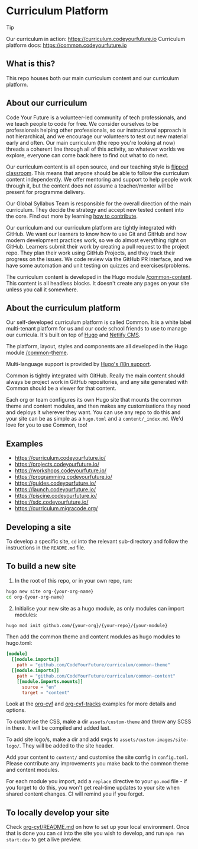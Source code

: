 # Curriculum Platform

> [!TIP]  
> Our curriculum in action: https://curriculum.codeyourfuture.io
> Curriculum platform docs: https://common.codeyourfuture.io

## What is this?

This repo houses both our main curriculum content and our curriculum platform. 

## About our curriculum

Code Your Future is a volunteer-led community of tech professionals, and we teach people to code for free. We consider ourselves to be professionals helping other professionals, so our instructional approach is not hierarchical, and we encourage our volunteers to test out new material early and often. Our main curriculum (the repo you're looking at now) threads a coherent line through all of this activity, so whatever worlds we explore, everyone can come back here to find out what to do next.  

Our curriculum content is all open source, and our teaching style is [flipped classroom](https://teachingcommons.stanford.edu/teaching-guides/blended-and-hybrid-teaching-guide/frameworks-blended-and-hybrid-teaching/flipped). This means that anyone should be able to follow the curriculum content independently. We offer mentoring and support to help people work through it, but the content does not assume a teacher/mentor will be present for programme delivery.

Our Global Syllabus Team is responsible for the overall direction of the main curriculum. They decide the strategy and accept new tested content into the core. Find out more by learning [how to contribute](/CONTRIBUTING.md). 

Our curriculum and our curriculum platform are tightly integrated with GitHub. We want our learners to know how to use Git and GitHub and how modern development practices work, so we do almost everything right on GitHub. Learners submit their work by creating a pull request to the project repo. They plan their work using GitHub Projects, and they track their progress on the issues. We code review via the GitHub PR interface, and we have some automation and unit testing on quizzes and exercises/problems. 

The curriculum content is developed in the Hugo module [/common-content](/common-content). This content is all headless blocks. It doesn't create any pages on your site unless you call it somewhere.

## About the curriculum platform

Our self-developed curriculum platform is called Common. It is a white label multi-tenant platform for us and our code school friends to use to manage our curricula. It's built on top of [Hugo](https://gohugo.io/) and [Netlify CMS](https://www.netlifycms.org/).

The platform, layout, styles and components are all developed in the Hugo module [/common-theme](/common-theme).

Multi-language support is provided by [Hugo's i18n support](https://gohugo.io/content-management/multilingual/).

Common is tightly integrated with GitHub. Really the main content should always be project work in GitHub repositories, and any site generated with Common should be a viewer for that content. 

Each org or team configures its own Hugo site that mounts the common theme and content modules, and then makes any customisations they need and deploys it wherever they want. You can use any repo to do this and your site can be as simple as a `hugo.toml` and a `content/_index.md`. We'd love for you to use Common, too!

## Examples

- https://curriculum.codeyourfuture.io/
- https://projects.codeyourfuture.io/
- https://workshops.codeyourfuture.io/
- https://programming.codeyourfuture.io/
- https://guides.codeyourfuture.io/
- https://launch.codeyourfuture.io/
- https://piscine.codeyourfuture.io/
- https://sdc.codeyourfuture.io/
- https://curriculum.migracode.org/

## Developing a site

To develop a specific site, `cd` into the relevant sub-directory and follow the instructions in the `README.md` file.

## To build a new site

1. In the root of this repo, or in your own repo, run:

```bash
hugo new site org-{your-org-name}
cd org-{your-org-name}
```

2. Initialise your new site as a hugo module, as only modules can import modules:

```zsh
hugo mod init github.com/{your-org}/{your-repo}/{your-module}
```

Then add the common theme and content modules as hugo modules to hugo.toml:

```toml
[module]
  [[module.imports]]
    path = "github.com/CodeYourFuture/curriculum/common-theme"
  [[module.imports]]
    path = "github.com/CodeYourFuture/curriculum/common-content"
    [[module.imports.mounts]]
      source = "en"
      target = "content"
```

Look at the [org-cyf](/org-cyf/) and [org-cyf-tracks](/org-cyf-tracks/) examples for more details and options.

To customise the CSS, make a dir `assets/custom-theme` and throw any SCSS in there. It will be compiled and added last.

To add site logo/s, make a dir and add svgs to `assets/custom-images/site-logo/`. They will be added to the site header.

Add your content to `content/` and customise the site config in `config.toml`. Please contribute any improvements you make back to the common theme and content modules.

For each module you import, add a `replace` directive to your `go.mod` file - if you forget to do this, you won't get real-time updates to your site when shared content changes. CI will remind you if you forget.

## To locally develop your site

Check [org-cyf/README.md](/org-cyf/README.md) on how to set up your local environment. Once that is done you can `cd` into the site you wish to develop, and run `npm run start:dev` to get a live preview.
